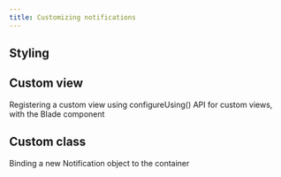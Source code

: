 ```yaml
---
title: Customizing notifications
---
```


## Styling

## Custom view

Registering a custom view using configureUsing()
API for custom views, with the Blade component

## Custom class

Binding a new Notification object to the container
